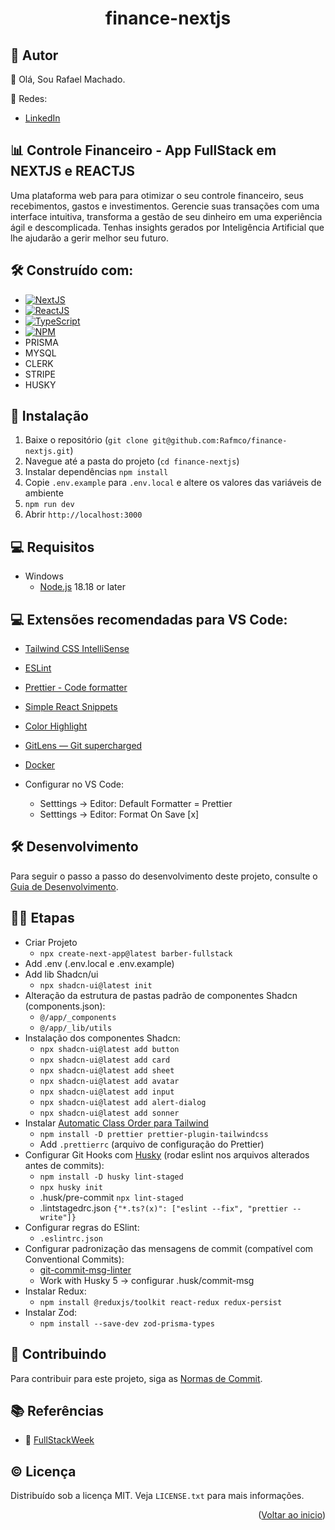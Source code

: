 <a name="readme-top"></a>

  <h1 align="center">finance-nextjs</h1>
<p align="center">
</p>

## 🙋 Autor

👋 Olá, Sou Rafael Machado.

🚀 Redes:

- [LinkedIn](https://www.linkedin.com/in/rafmco/)

## 📊 Controle Financeiro - App FullStack em NEXTJS e REACTJS

Uma plataforma web para para otimizar o seu controle financeiro, seus recebimentos, gastos e investimentos.
Gerencie suas transações com uma interface intuitiva, transforma a gestão de seu dinheiro em uma experiência ágil e descomplicada.
Tenhas insights gerados por Inteligência Artificial que lhe ajudarão a gerir melhor seu futuro.

## 🛠️ Construído com:

- [![NextJS][Next.js]][Next-url]
- [![ReactJS][React.js]][React-url]
- [![TypeScript][TypeScript]][TypeScript-url]
- [![NPM][NPM]][NPM-url]
- PRISMA
- MYSQL
- CLERK
- STRIPE
- HUSKY

## 🚀 Instalação

1. Baixe o repositório (`git clone git@github.com:Rafmco/finance-nextjs.git`)
2. Navegue até a pasta do projeto (`cd finance-nextjs`)
3. Instalar dependências `npm install`
4. Copie `.env.example` para `.env.local` e altere os valores das variáveis de ambiente
5. `npm run dev`
6. Abrir `http://localhost:3000`

## 💻 Requisitos

- Windows
  - [Node.js](https://nodejs.org/en) 18.18 or later

## 💻 Extensões recomendadas para VS Code:

- [Tailwind CSS IntelliSense](https://marketplace.visualstudio.com/items?itemName=bradlc.vscode-tailwindcss)
- [ESLint](https://marketplace.visualstudio.com/items?itemName=dbaeumer.vscode-eslint)
- [Prettier - Code formatter](https://marketplace.visualstudio.com/items?itemName=esbenp.prettier-vscode)
- [Simple React Snippets](https://marketplace.visualstudio.com/items?itemName=burkeholland.simple-react-snippets)
- [Color Highlight](https://marketplace.visualstudio.com/items?itemName=naumovs.color-highlight)
- [GitLens — Git supercharged](https://marketplace.visualstudio.com/items?itemName=eamodio.gitlens)
- [Docker](https://marketplace.visualstudio.com/items?itemName=ms-azuretools.vscode-docker)

- Configurar no VS Code:
  - Setttings -> Editor: Default Formatter = Prettier
  - Setttings -> Editor: Format On Save [x]

## 🛠️ Desenvolvimento
Para seguir o passo a passo do desenvolvimento deste projeto, consulte o [Guia de Desenvolvimento](DEVELOPMENT_GUIDE.md).

## 🚶‍♂️ Etapas

- Criar Projeto
  - `npx create-next-app@latest barber-fullstack`
- Add .env (.env.local e .env.example)
- Add lib Shadcn/ui
  - `npx shadcn-ui@latest init`
- Alteração da estrutura de pastas padrão de componentes Shadcn (components.json):
  - `@/app/_components`
  - `@/app/_lib/utils`
- Instalação dos componentes Shadcn:
  - `npx shadcn-ui@latest add button`
  - `npx shadcn-ui@latest add card`
  - `npx shadcn-ui@latest add sheet`
  - `npx shadcn-ui@latest add avatar`
  - `npx shadcn-ui@latest add input`
  - `npx shadcn-ui@latest add alert-dialog`
  - `npx shadcn-ui@latest add sonner`
- Instalar [Automatic Class Order para Tailwind](https://tailwindcss.com/blog/automatic-class-sorting-with-prettier)
  - `npm install -D prettier prettier-plugin-tailwindcss`
  - Add `.prettierrc` (arquivo de configuração do Prettier)
- Configurar Git Hooks com [Husky](https://www.npmjs.com/package/husky) (rodar eslint nos arquivos alterados antes de commits):
  - `npm install -D husky lint-staged`
  - `npx husky init`
  - .husk/pre-commit `npx lint-staged`
  - .lintstagedrc.json `{"*.ts?(x)": ["eslint --fix", "prettier --write"]}`
- Configurar regras do ESlint:
  - `.eslintrc.json`
- Configurar padronização das mensagens de commit (compatível com Conventional Commits):
  - [git-commit-msg-linter](https://www.npmjs.com/package/git-commit-msg-linter)
  - Work with Husky 5 -> configurar .husk/commit-msg
- Instalar Redux:
  - `npm install @reduxjs/toolkit react-redux redux-persist`
- Instalar Zod:
  - `npm install --save-dev zod-prisma-types`

## 📔 Contribuindo

Para contribuir para este projeto, siga as [Normas de Commit](CONTRIBUTING.md).

<!-- - Configurar cores no globals.css -->
<!-- - Add Docker-compose.yml -->

## 📚 Referências

- 🔗 [FullStackWeek](https://github.com/felipemotarocha/fullstackweek-financeai)

## © Licença

Distribuído sob a licença MIT. Veja `LICENSE.txt` para mais informações.

<p align="right">(<a href="#readme-top">Voltar ao inicio</a>)</p>

<!-- MARKDOWN LINKS & IMAGES -->
<!-- https://www.markdownguide.org/basic-syntax/#reference-style-links -->

[forks-shield]: https://img.shields.io/github/forks/freitas-miranda/login-nest.svg?style=for-the-badge
[forks-url]: https://github.com/freitas-miranda/login-nest/network/members
[stars-shield]: https://img.shields.io/github/stars/freitas-miranda/login-nest.svg?style=for-the-badge
[stars-url]: https://github.com/freitas-miranda/login-nest/stargazers
[issues-shield]: https://img.shields.io/github/issues/freitas-miranda/login-nest.svg?style=for-the-badge
[issues-url]: https://github.com/freitas-miranda/login-nest/issues
[license-shield]: https://img.shields.io/github/license/freitas-miranda/login-nest.svg?style=for-the-badge
[license-url]: https://github.com/freitas-miranda/login-nest/blob/master/LICENSE.txt
[linkedin-shield]: https://img.shields.io/badge/-LinkedIn-black.svg?style=for-the-badge&logo=linkedin&colorB=555
[linkedin-url]: https://linkedin.com/in/freitas-miranda
[Next.js]: https://img.shields.io/badge/next.js-000000?style=for-the-badge&logo=nextdotjs&logoColor=white
[Next-url]: https://nextjs.org/
[NextAuth]: https://img.shields.io/badge/next--auth-000000?style=for-the-badge&logo=nextdotjs&logoColor=white
[NextAuth-url]: https://authjs.dev/
[React.js]: https://img.shields.io/badge/React-20232A?style=for-the-badge&logo=react&logoColor=61DAFB
[React-url]: https://reactjs.org/
[React Native]: https://img.shields.io/badge/react_native-%2320232a.svg?style=for-the-badge&logo=react&logoColor=%2361DAFB
[React Native-url]: https://reactnative.dev/
[Node.js]: https://img.shields.io/badge/Node.js-339933?style=for-the-badge&logo=node.js&logoColor=white
[Node-url]: https://nodejs.org/pt-br
[Yarn]: https://img.shields.io/badge/yarn-%232C8EBB.svg?style=for-the-badge&logo=yarn&logoColor=white
[Yarn-url]: https://yarnpkg.com/
[Jest]: https://img.shields.io/badge/-jest-%23C21325?style=for-the-badge&logo=jest&logoColor=white
[Jest-url]: https://jestjs.io/pt-BR/
[Git]: https://img.shields.io/badge/git-%23F05033.svg?style=for-the-badge&logo=git&logoColor=white
[Git-url]: https://git-scm.com/
[GitHub]: https://img.shields.io/badge/github-%23121011.svg?style=for-the-badge&logo=github&logoColor=white
[GitHub-url]: https://github.com/
[GitHubActions]: https://img.shields.io/badge/github%20actions-%232671E5.svg?style=for-the-badge&logo=githubactions&logoColor=white
[GitHubActions-url]: https://github.com/features/actions
[GoogleAPI]: https://img.shields.io/badge/Google_Cloud-4285F4?style=for-the-badge&logo=google-cloud&logoColor=white
[GoogleAPI-url]: https://console.cloud.google.com
[MariaDB]: https://img.shields.io/badge/MariaDB-003545?style=for-the-badge&logo=mariadb&logoColor=white
[MariaDB-url]: https://mariadb.org/
[Fastify]: https://img.shields.io/badge/fastify-%23000000.svg?style=for-the-badge&logo=fastify&logoColor=white
[Fastify-url]: https://fastify.dev/
[NestJS]: https://img.shields.io/badge/nestjs-%23E0234E.svg?style=for-the-badge&logo=nestjs&logoColor=white
[NestJS-url]: https://nestjs.com/
[RabbitMQ]: https://img.shields.io/badge/Rabbitmq-FF6600?style=for-the-badge&logo=rabbitmq&logoColor=white
[RabbitMQ-url]: https://www.rabbitmq.com/
[AWS]: https://img.shields.io/badge/AWS-%23FF9900.svg?style=for-the-badge&logo=amazon-aws&logoColor=white
[AWS-url]: https://aws.amazon.com/pt/
[TypeScript]: https://img.shields.io/badge/typescript-%23007ACC.svg?style=for-the-badge&logo=typescript&logoColor=white
[TypeScript-url]: https://www.typescriptlang.org/
[Docker]: https://img.shields.io/badge/docker-%230db7ed.svg?style=for-the-badge&logo=docker&logoColor=white
[Docker-url]: https://www.docker.com/
[Notion]: https://img.shields.io/badge/Notion-%23000000.svg?style=for-the-badge&logo=notion&logoColor=white
[Notion-url]: https://www.notion.so/
[Expo]: https://img.shields.io/badge/Build-3275E7.svg?style=for-the-badge&logo=EXPO&labelColor=000&logoColor=FFF
[Expo-url]: https://expo.dev
[Vue.js]: https://img.shields.io/badge/Vue.js-35495E?style=for-the-badge&logo=vuedotjs&logoColor=4FC08D
[Vue-url]: https://vuejs.org/
[Vuetify]: https://img.shields.io/badge/Vuetify-1867C0?style=for-the-badge&logo=vuetify&logoColor=AEDDFF
[Vuetify-url]: https://vuetifyjs.com/en/
[Express]: https://img.shields.io/badge/Express.js-404D59?style=for-the-badge
[Express-url]: https://github.com/expressjs/express
[MongoDB]: https://img.shields.io/badge/MongoDB-4EA94B?logo=mongodb&logoColor=white&style=for-the-badge
[MongoDB-url]: https://www.mongodb.com
[Socket.io]: https://img.shields.io/badge/Socket.io-black?style=for-the-badge&logo=socket.io&badgeColor=010101
[Socket.io-url]: https://socket.io
[Vite]: https://img.shields.io/badge/vite-%23646CFF.svg?style=for-the-badge&logo=vite&logoColor=white
[Vite-url]: https://vitejs.dev
[SolidJS]: https://img.shields.io/badge/SolidJS-2c4f7c?style=for-the-badge&logo=solid&logoColor=c8c9cb
[SolidJS-url]: https://www.solidjs.com
[NPM]: https://img.shields.io/badge/NPM-%23CB3837.svg?style=for-the-badge&logo=npm&logoColor=white
[NPM-url]: https://www.npmjs.com

